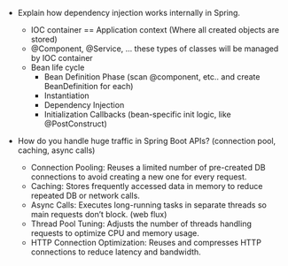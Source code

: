 - Explain how dependency injection works internally in Spring.
  - IOC container == Application context (Where all created objects are stored)
  - @Component, @Service, ... these types of classes will be managed by IOC container
  - Bean life cycle
    - Bean Definition Phase (scan @component, etc.. and create BeanDefinition for each)
    - Instantiation
    - Dependency Injection
    - Initialization Callbacks (bean-specific init logic, like @PostConstruct)

- How do you handle huge traffic in Spring Boot APIs? (connection pool, caching, async calls)
  - Connection Pooling: Reuses a limited number of pre-created DB connections to avoid creating a new one for every request.
  - Caching: Stores frequently accessed data in memory to reduce repeated DB or network calls.
  - Async Calls: Executes long-running tasks in separate threads so main requests don’t block. (web flux)
  - Thread Pool Tuning: Adjusts the number of threads handling requests to optimize CPU and memory usage.
  - HTTP Connection Optimization: Reuses and compresses HTTP connections to reduce latency and bandwidth.

